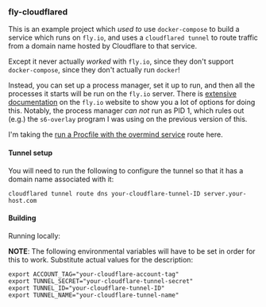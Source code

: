 ### fly-cloudflared

This is an example project which *used to* use `docker-compose` to build a service
which runs on `fly.io`, and uses a `cloudflared tunnel` to route traffic
from a domain name hosted by Cloudflare to that service.

Except it never actually *worked* with `fly.io`, since they don't support
`docker-compose`, since they don't actually run `docker`!

Instead, you can set up a process manager, set it up to run, and then all the
processes it starts will be run on the `fly.io` server. There is
[extensive documentation](https://fly.io/docs/app-guides/multiple-processes/) 
on the `fly.io` website to show you a lot of options for doing this. Notably, the 
process manager *can not* run as PID 1, which rules out (e.g.) the `s6-overlay` 
program I was using on the previous version of this.

I'm taking the [run a Procfile with the overmind service](https://github.com/DarthSim/overmind)
route here.

#### Tunnel setup

You will need to run the following to configure the tunnel so that it has
a domain name associated with it:

    cloudflared tunnel route dns your-cloudflare-tunnel-ID server.your-host.com

#### Building

Running locally:


**NOTE**: The following environmental variables will have to be set in order
for this to work. Substitute actual values for the description:

    export ACCOUNT_TAG="your-cloudflare-account-tag"
    export TUNNEL_SECRET="your-cloudflare-tunnel-secret"
    export TUNNEL_ID="your-cloudflare-tunnel-ID"
    export TUNNEL_NAME="your-cloudflare-tunnel-name"
